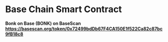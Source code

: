 # Base Chain Smart Contract
<b>Bonk on Base (BONK) on BaseScan<b>
<br>
https://basescan.org/token/0x72499bdDb67F4CA150E1f522Ca82c87bc9fB18c8

